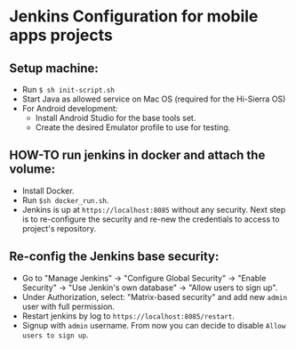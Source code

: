 # Jenkins Configuration for mobile apps projects

## Setup machine:
- Run `$ sh init-script.sh`
- Start Java as allowed service on Mac OS (required for the Hi-Sierra OS)
- For Android development:
   - Install Android Studio for the base tools set.
   - Create the desired Emulator profile to use for testing. 

## HOW-TO run jenkins in docker and attach the volume:
- Install Docker.
- Run `$sh docker_run.sh`.
- Jenkins is up at `https://localhost:8085` without any security. Next step is to re-configure the security and re-new the credentials to access to project's repository.

## Re-config the Jenkins base security:
- Go to "Manage Jenkins" -> "Configure Global Security" -> "Enable Security" -> "Use Jenkin's own database" -> "Allow users to sign up".
- Under Authorization, select: "Matrix-based security" and add new `admin` user with full permission.
- Restart jenkins by log to `https://localhost:8085/restart`.
- Signup with `admin` username. From now you can decide to disable `Allow users to sign up`.

